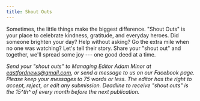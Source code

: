 ```yaml
---
title: Shout Outs
---
```


Sometimes, the little things make the biggest difference. "Shout Outs"
is your place to celebrate kindness, gratitude, and everyday heroes. Did
someone brighten your day? Help without asking? Go the extra mile when
no one was watching? Let's tell their story. Share your "shout out" and
together, we'll spread some joy --- one good deed at a time.

*Send your "shout outs" to Managing Editor Adam Minor at
<eastfordnews@gmail.com>, or send a message to us on our Facebook page.
Please keep your messages to 75 words or less. The editor has the right
to accept, reject, or edit any submission. Deadline to receive "shout
outs" is the 15^th^ of every month before the next publication.*
